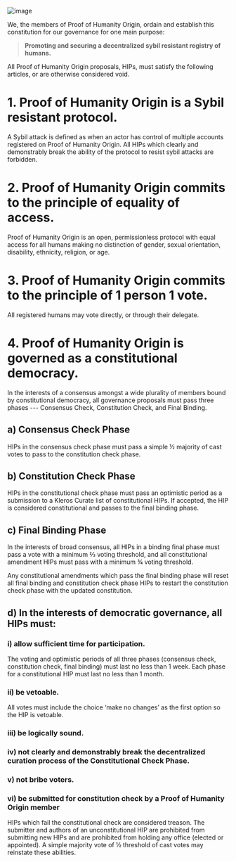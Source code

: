 ![image](https://user-images.githubusercontent.com/10378902/212199916-bbd6c158-e9e7-4bf7-b39c-3376028316a1.png)

We, the members of Proof of Humanity Origin, ordain and establish this constitution for our governance for one main purpose:

> **Promoting and securing a decentralized sybil resistant registry of humans.**

All Proof of Humanity Origin proposals, HIPs, must satisfy the following articles, or are otherwise considered void.

# **1. Proof of Humanity Origin is a Sybil resistant protocol.**

A Sybil attack is defined as when an actor has control of multiple accounts registered on Proof of Humanity Origin. All HIPs which clearly and demonstrably break the ability of the protocol to resist sybil attacks are forbidden.


# **2. Proof of Humanity Origin commits to the principle of equality of access.**

Proof of Humanity Origin is an open, permissionless protocol with equal access for all humans making no distinction of gender, sexual orientation, disability, ethnicity, religion, or age.

# **3. Proof of Humanity Origin commits to the principle of 1 person 1 vote.**

All registered humans may vote directly, or through their delegate.


# **4. Proof of Humanity Origin is governed as a constitutional democracy.**

In the interests of a consensus amongst a wide plurality of members bound by constitutional democracy, all governance proposals must pass three phases --- Consensus Check, Constitution Check, and Final Binding.

## a) Consensus Check Phase 

HIPs in the consensus check phase must pass a simple ½ majority of cast votes to pass to the constitution check phase.

## b) Constitution Check Phase

HIPs in the constitutional check phase must pass an optimistic period as a submission to a Kleros Curate list of constitutional HIPs. If accepted, the HIP is considered constitutional and passes to the final binding phase.

## c) Final Binding Phase

In the interests of broad consensus, all HIPs in a binding final phase must pass a vote with a minimum ⅔  voting threshold, and all constitutional amendment HIPs must pass with a minimum ¾ voting threshold.

Any constitutional amendments which pass the final binding phase will reset all final binding and constitution check phase HIPs to restart the constitution check phase with the updated constitution.

## d) In the interests of democratic governance, all HIPs must:

### i) allow sufficient time for participation.

The voting and optimistic periods of all three phases (consensus check, constitution check, final binding) must last no less than 1 week. Each phase for a constitutional HIP must last no less than 1 month.

### ii) be vetoable.

All votes must include the choice ‘make no changes’ as the first option so the HIP is vetoable.


### iii) be logically sound.

### iv) not clearly and demonstrably break the decentralized curation process of the Constitutional Check Phase.

### v) not bribe voters.

### vi) be submitted for constitution check by a Proof of Humanity Origin member

HIPs which fail the constitutional check are considered treason. The submitter and authors of an unconstitutional HIP are prohibited from submitting new HIPs and are prohibited from holding any office (elected or appointed). A simple majority vote of ½ threshold of cast votes may reinstate these abilities.
